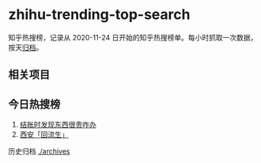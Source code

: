 # zhihu-trending-top-search

知乎热搜榜，记录从 2020-11-24
日开始的知乎热搜榜单。每小时抓取一次数据，按天[归档](./archives)。

## 相关项目

## 今日热搜榜

<!-- BEGIN -->
<!-- 最后更新时间 Sun Jul 23 2023 07:10:14 GMT+0800 (China Standard Time) -->

1. [结账时发现东西很贵咋办](https://www.zhihu.com/search?q=结账时发现东西很贵咋办)
1. [西安「回流生」](https://www.zhihu.com/search?q=西安「回流生」)

<!-- END -->

历史归档 [./archives](./archives)
